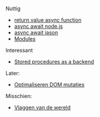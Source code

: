Nuttig
- [return value async function](https://stackoverflow.com/questions/49938266/how-to-return-values-from-async-functions-using-async-await-from-function)
- [async await node.js](https://nodejs.dev/learn/modern-asynchronous-javascript-with-async-and-await)
- [async await jason](https://www.learnwithjason.dev/blog/keep-async-await-from-blocking-execution/)
- [Modules](https://www.digitalocean.com/community/tutorials/understanding-modules-and-import-and-export-statements-in-javascript)

Interessant 
- [Stored procedures as a backend](https://gnuhost.medium.com/stored-procedures-as-a-backend-c5d2db452fc2)

Later:
- [Optimaliseren DOM mutaties](https://gomakethings.com/testing-dom-injection-performance-with-vanilla-js/)

Misschien:
- [Vlaggen van de wereld](https://codepen.io/raddevus/pen/WNQbOpK)
